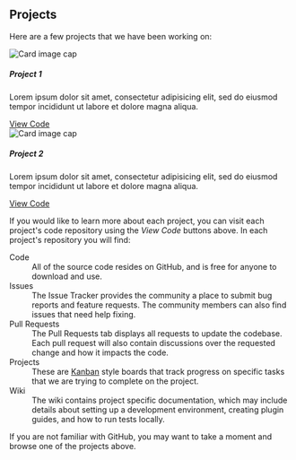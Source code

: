 ## Projects

Here are a few projects that we have been working on:

<div class="row project-list">
    <div class="col-12 col-sm-6 col-lg-4 col-xl-3">
        <div class="card">
            <img class="card-img-top" src="http://placekitten.com/800/800" alt="Card image cap">
            <div class="card-body">
                <h5 class="card-title">Project 1</h5>
                <p class="card-text">Lorem ipsum dolor sit amet, consectetur adipisicing elit, sed do eiusmod tempor incididunt ut labore et dolore magna aliqua.</p>
                <a href="#" class="btn btn-primary" target="_blank">View Code</a>
            </div>
        </div>
    </div>
    <div class="col-12 col-sm-6 col-lg-4 col-xl-3">
        <div class="card">
            <img class="card-img-top" src="http://placekitten.com/700/700" alt="Card image cap">
            <div class="card-body">
                <h5 class="card-title">Project 2</h5>
                <p class="card-text">Lorem ipsum dolor sit amet, consectetur adipisicing elit, sed do eiusmod tempor incididunt ut labore et dolore magna aliqua.</p>
                <a href="#" class="btn btn-primary" target="_blank">View Code</a>
            </div>
        </div>
    </div>
</div>

If you would like to learn more about each project, you can visit each project's code repository using the *View Code* buttons above.  In each project's repository you will find:

<dl class="row">
    <dt class="col-xl-1 col-sm-2">Code</dt>
    <dd class="col-xl-11 col-sm-10">All of the source code resides on GitHub, and is free for anyone to download and use.</dd>
    <dt class="col-xl-1 col-sm-2">Issues</dt>
    <dd class="col-xl-11 col-sm-10">The Issue Tracker provides the community a place to submit bug reports and feature requests.  The community members can also find issues that need help fixing.</dd>
    <dt class="col-xl-1 col-sm-2">Pull Requests</dt>
    <dd class="col-xl-11 col-sm-10">The Pull Requests tab displays all requests to update the codebase.  Each pull request will also contain discussions over the requested change and how it impacts the code.</dd>
    <dt class="col-xl-1 col-sm-2">Projects</dt>
    <dd class="col-xl-11 col-sm-10">These are <a href="https://youtu.be/iVaFVa7HYj4" target="_blank">Kanban</a> style boards that track progress on specific tasks that we are trying to complete on the project.</dd>
    <dt class="col-xl-1 col-sm-2">Wiki</dt>
    <dd class="col-xl-11 col-sm-10">The wiki contains project specific documentation, which may include details about setting up a development environment, creating plugin guides, and how to run tests locally.</dd>
</dl>

If you are not familiar with GitHub, you may want to take a moment and browse one of the projects above.
